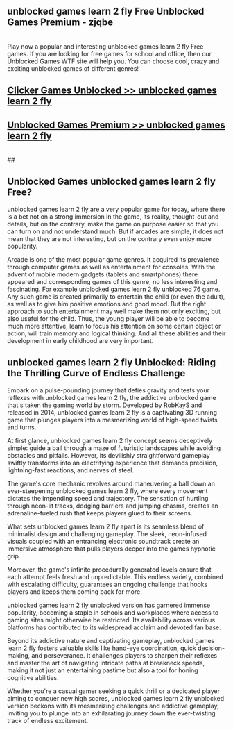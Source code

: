 ## unblocked games learn 2 fly Free Unblocked Games Premium - zjqbe <br>
<br>
Play now a popular and interesting unblocked games learn 2 fly Free games. If you are looking for free games for school and office, then our Unblocked Games WTF site will help you. You can choose cool, crazy and exciting unblocked games of different genres!


##  [Clicker Games Unblocked >> unblocked games learn 2 fly](http://freeplayer.one?title=unblocked_games_learn_2_fly&ref=05)

##  [Unblocked Games Premium >> unblocked games learn 2 fly](http://freeplayer.one?title=unblocked_games_learn_2_fly&ref=05)
  <br>
  ##



## Unblocked Games unblocked games learn 2 fly Free?

unblocked games learn 2 fly are a very popular game for today, where there is a bet not on a strong immersion in the game, its reality, thought-out and details, but on the contrary, make the game on purpose easier so that you can turn on and not understand much. But if arcades are simple, it does not mean that they are not interesting, but on the contrary even enjoy more popularity.

Arcade is one of the most popular game genres. It acquired its prevalence through computer games as well as entertainment for consoles. With the advent of mobile modern gadgets (tablets and smartphones) there appeared and corresponding games of this genre, no less interesting and fascinating. For example unblocked games learn 2 fly unblocked 76 game. Any such game is created primarily to entertain the child (or even the adult), as well as to give him positive emotions and good mood. But the right approach to such entertainment may well make them not only exciting, but also useful for the child. Thus, the young player will be able to become much more attentive, learn to focus his attention on some certain object or action, will train memory and logical thinking. And all these abilities and their development in early childhood are very important.

##  unblocked games learn 2 fly Unblocked: Riding the Thrilling Curve of Endless Challenge

Embark on a pulse-pounding journey that defies gravity and tests your reflexes with unblocked games learn 2 fly, the addictive unblocked game that's taken the gaming world by storm. Developed by RobKayS and released in 2014, unblocked games learn 2 fly is a captivating 3D running game that plunges players into a mesmerizing world of high-speed twists and turns.

At first glance, unblocked games learn 2 fly concept seems deceptively simple: guide a ball through a maze of futuristic landscapes while avoiding obstacles and pitfalls. However, its devilishly straightforward gameplay swiftly transforms into an electrifying experience that demands precision, lightning-fast reactions, and nerves of steel.

The game's core mechanic revolves around maneuvering a ball down an ever-steepening unblocked games learn 2 fly, where every movement dictates the impending speed and trajectory. The sensation of hurtling through neon-lit tracks, dodging barriers and jumping chasms, creates an adrenaline-fueled rush that keeps players glued to their screens.

What sets unblocked games learn 2 fly apart is its seamless blend of minimalist design and challenging gameplay. The sleek, neon-infused visuals coupled with an entrancing electronic soundtrack create an immersive atmosphere that pulls players deeper into the games hypnotic grip.

Moreover, the game's infinite procedurally generated levels ensure that each attempt feels fresh and unpredictable. This endless variety, combined with escalating difficulty, guarantees an ongoing challenge that hooks players and keeps them coming back for more.

unblocked games learn 2 fly unblocked version has garnered immense popularity, becoming a staple in schools and workplaces where access to gaming sites might otherwise be restricted. Its availability across various platforms has contributed to its widespread acclaim and devoted fan base.

Beyond its addictive nature and captivating gameplay, unblocked games learn 2 fly fosters valuable skills like hand-eye coordination, quick decision-making, and perseverance. It challenges players to sharpen their reflexes and master the art of navigating intricate paths at breakneck speeds, making it not just an entertaining pastime but also a tool for honing cognitive abilities.

Whether you're a casual gamer seeking a quick thrill or a dedicated player aiming to conquer new high scores, unblocked games learn 2 fly unblocked version beckons with its mesmerizing challenges and addictive gameplay, inviting you to plunge into an exhilarating journey down the ever-twisting track of endless excitement.
